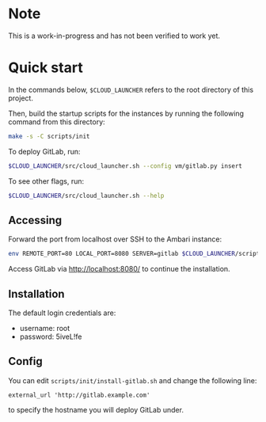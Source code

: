 Note
====

This is a work-in-progress and has not been verified to work yet.


Quick start
===========

In the commands below, `$CLOUD_LAUNCHER` refers to the root directory of this
project.

Then, build the startup scripts for the instances by running the following
command from this directory:

```bash
make -s -C scripts/init
```

To deploy GitLab, run:

```bash
$CLOUD_LAUNCHER/src/cloud_launcher.sh --config vm/gitlab.py insert
```

To see other flags, run:

```bash
$CLOUD_LAUNCHER/src/cloud_launcher.sh --help
```

Accessing
---------

Forward the port from localhost over SSH to the Ambari instance:

```bash
env REMOTE_PORT=80 LOCAL_PORT=8080 SERVER=gitlab $CLOUD_LAUNCHER/scripts/util/forward-port.sh
```

Access GitLab via [http://localhost:8080/](http://localhost:8080) to continue
the installation.


Installation
------------

The default login credentials are:

* username: root
* password: 5iveL!fe


Config
------

You can edit `scripts/init/install-gitlab.sh` and change the following line:

```
external_url 'http://gitlab.example.com'
```

to specify the hostname you will deploy GitLab under.
